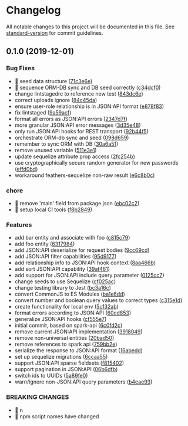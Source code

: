 # Changelog

All notable changes to this project will be documented in this file. See [standard-version](https://github.com/conventional-changelog/standard-version) for commit guidelines.

## 0.1.0 (2019-12-01)


### Bug Fixes

* 🐛 seed data structure ([71c3e6e](https://bitbucket.org/eldosoftware/sample-app/commits/71c3e6e))
* 🐛 sequence ORM-DB sync and DB seed correctly ([c34dcf0](https://bitbucket.org/eldosoftware/sample-app/commits/c34dcf0))
* change lintstagedrc to reference new test ([843dc6e](https://bitbucket.org/eldosoftware/sample-app/commits/843dc6e))
* correct uploads ignore ([84c45da](https://bitbucket.org/eldosoftware/sample-app/commits/84c45da))
* ensure user-role relationship is in JSON:API format ([e878f83](https://bitbucket.org/eldosoftware/sample-app/commits/e878f83))
* fix lintstaged ([9a59acf](https://bitbucket.org/eldosoftware/sample-app/commits/9a59acf))
* format all errors as JSON:API errors ([2347d7f](https://bitbucket.org/eldosoftware/sample-app/commits/2347d7f))
* more granular JSON:API error messages ([3d35e48](https://bitbucket.org/eldosoftware/sample-app/commits/3d35e48))
* only run JSON:API hooks for REST transport ([92b44f5](https://bitbucket.org/eldosoftware/sample-app/commits/92b44f5))
* orchestrate ORM-db sync and seed ([098d659](https://bitbucket.org/eldosoftware/sample-app/commits/098d659))
* remember to sync ORM with DB ([30a6a51](https://bitbucket.org/eldosoftware/sample-app/commits/30a6a51))
* remove unused variable ([511e3e1](https://bitbucket.org/eldosoftware/sample-app/commits/511e3e1))
* update sequelize attribute prop access ([2fc254b](https://bitbucket.org/eldosoftware/sample-app/commits/2fc254b))
* use cryptographically secure random generator for new passwords ([effd0bd](https://bitbucket.org/eldosoftware/sample-app/commits/effd0bd))
* workaround feathers-sequelize non-raw result ([e6c8b0c](https://bitbucket.org/eldosoftware/sample-app/commits/e6c8b0c))


### chore

* 🤖 remove 'main' field from package.json ([ebc02c2](https://bitbucket.org/eldosoftware/sample-app/commits/ebc02c2))
* 🤖 setup local CI tools ([f8b2849](https://bitbucket.org/eldosoftware/sample-app/commits/f8b2849))


### Features

* add bar entity and associate with foo ([c815c79](https://bitbucket.org/eldosoftware/sample-app/commits/c815c79))
* add foo entity ([6317984](https://bitbucket.org/eldosoftware/sample-app/commits/6317984))
* add JSON:API deserialize for request bodies ([9cc69cd](https://bitbucket.org/eldosoftware/sample-app/commits/9cc69cd))
* add JSON:API filter capabilities ([95d9177](https://bitbucket.org/eldosoftware/sample-app/commits/95d9177))
* add relationship info to JSON:API hook context ([8aa466b](https://bitbucket.org/eldosoftware/sample-app/commits/8aa466b))
* add sort JSON:API capability ([39af461](https://bitbucket.org/eldosoftware/sample-app/commits/39af461))
* add support for JSON:API include query parameter ([0125cc7](https://bitbucket.org/eldosoftware/sample-app/commits/0125cc7))
* change seeds to use Sequelize ([cf025ac](https://bitbucket.org/eldosoftware/sample-app/commits/cf025ac))
* change testing library to Jest ([bc3a16c](https://bitbucket.org/eldosoftware/sample-app/commits/bc3a16c))
* convert CommonJS to ES Modules ([ba1e6dd](https://bitbucket.org/eldosoftware/sample-app/commits/ba1e6dd))
* convert number and boolean query values to correct types ([c315e1d](https://bitbucket.org/eldosoftware/sample-app/commits/c315e1d))
* create functionality for local env ([5c132ab](https://bitbucket.org/eldosoftware/sample-app/commits/5c132ab))
* format errors according to JSON:API ([60cd853](https://bitbucket.org/eldosoftware/sample-app/commits/60cd853))
* generalize JSON:API hooks ([cf555e7](https://bitbucket.org/eldosoftware/sample-app/commits/cf555e7))
* initial commit, based on spark-api ([6c0fd2c](https://bitbucket.org/eldosoftware/sample-app/commits/6c0fd2c))
* remove current JSON:API implementation ([3918049](https://bitbucket.org/eldosoftware/sample-app/commits/3918049))
* remove non-universal entities ([20bad50](https://bitbucket.org/eldosoftware/sample-app/commits/20bad50))
* remove references to spark api ([759bb2e](https://bitbucket.org/eldosoftware/sample-app/commits/759bb2e))
* serialize the response to JSON:API format ([16abedd](https://bitbucket.org/eldosoftware/sample-app/commits/16abedd))
* set up sequelize migrations ([6ccaa55](https://bitbucket.org/eldosoftware/sample-app/commits/6ccaa55))
* support JSON:API sparse fieldsets ([f815402](https://bitbucket.org/eldosoftware/sample-app/commits/f815402))
* support pagination in JSON:API ([06b6dfb](https://bitbucket.org/eldosoftware/sample-app/commits/06b6dfb))
* switch ids to UUIDs ([5a89fe0](https://bitbucket.org/eldosoftware/sample-app/commits/5a89fe0))
* warn/ignore non-JSON:API query parameters ([b4eae93](https://bitbucket.org/eldosoftware/sample-app/commits/b4eae93))


### BREAKING CHANGES

* 🧨 n
* 🧨 npm script names have changed

